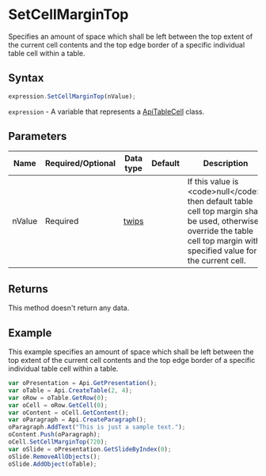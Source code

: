 # SetCellMarginTop

Specifies an amount of space which shall be left between the top extent of the current cell contents and the
top edge border of a specific individual table cell within a table.

## Syntax

```javascript
expression.SetCellMarginTop(nValue);
```

`expression` - A variable that represents a [ApiTableCell](../ApiTableCell.md) class.

## Parameters

| **Name** | **Required/Optional** | **Data type** | **Default** | **Description** |
| ------------- | ------------- | ------------- | ------------- | ------------- |
| nValue | Required | [twips](../../Enumeration/twips.md) |  | If this value is &lt;code&gt;null&lt;/code&gt;, then default table cell top margin shall be used, otherwise override the table cell top margin with specified value for the current cell. |

## Returns

This method doesn't return any data.

## Example

This example specifies an amount of space which shall be left between the top extent of the current cell contents and the top edge border of a specific individual table cell within a table.

```javascript
var oPresentation = Api.GetPresentation();
var oTable = Api.CreateTable(2, 4);
var oRow = oTable.GetRow(0);
var oCell = oRow.GetCell(0);
var oContent = oCell.GetContent();
var oParagraph = Api.CreateParagraph();
oParagraph.AddText("This is just a sample text.");
oContent.Push(oParagraph);
oCell.SetCellMarginTop(720);
var oSlide = oPresentation.GetSlideByIndex(0);
oSlide.RemoveAllObjects();
oSlide.AddObject(oTable);
```
